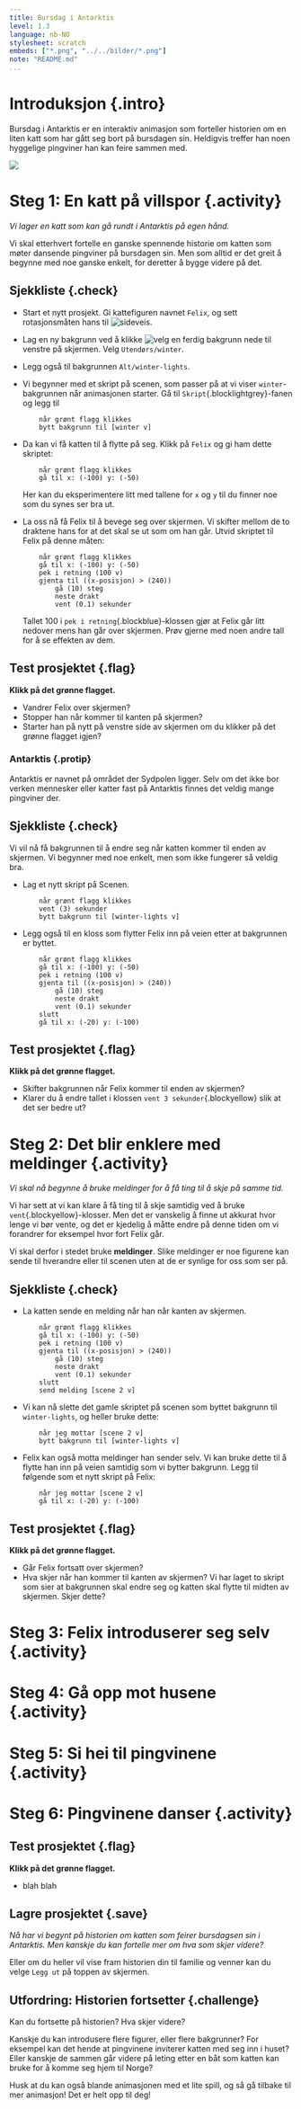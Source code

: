 ```yaml
---
title: Bursdag i Antarktis
level: 1.3
language: nb-NO
stylesheet: scratch
embeds: ["*.png", "../../bilder/*.png"]
note: "README.md"
...
```


# Introduksjon {.intro}

Bursdag i Antarktis er en interaktiv animasjon som forteller
historien om en liten katt som har gått seg bort på bursdagen
sin. Heldigvis treffer han noen hyggelige pingviner han kan feire
sammen med.

![](bursdag_i_antarktis.png)

# Steg 1: En katt på villspor {.activity}

*Vi lager en katt som kan gå rundt i Antarktis på egen hånd.*

Vi skal etterhvert fortelle en ganske spennende historie om katten som
møter dansende pingviner på bursdagen sin. Men som alltid er det greit
å begynne med noe ganske enkelt, for deretter å bygge videre på det.

## Sjekkliste {.check}

+ Start et nytt prosjekt. Gi kattefiguren navnet `Felix`, og sett
rotasjonsmåten hans til ![sideveis](rotasjonsmate-hv.png).
+ Lag en ny bakgrunn ved å klikke
![velg en ferdig bakgrunn](velg-bakgrunn.png) nede til venstre på
skjermen. Velg `Utendørs/winter`.
+ Legg også til bakgrunnen `Alt/winter-lights`.
+ Vi begynner med et skript på scenen, som passer på at vi viser
`winter`-bakgrunnen når animasjonen starter. Gå til
`Skript`{.blocklightgrey}-fanen og legg til

    ```blocks
        når grønt flagg klikkes
        bytt bakgrunn til [winter v]
    ```

+ Da kan vi få katten til å flytte på seg. Klikk på `Felix` og gi ham
dette skriptet:

    ```blocks
        når grønt flagg klikkes
        gå til x: (-100) y: (-50)
    ```
    
    Her kan du eksperimentere litt med tallene for `x` og `y` til du
    finner noe som du synes ser bra ut.
    
+ La oss nå få Felix til å bevege seg over skjermen. Vi skifter mellom
de to draktene hans for at det skal se ut som om han går. Utvid
skriptet til Felix på denne måten:

    ```blocks
        når grønt flagg klikkes
        gå til x: (-100) y: (-50)
        pek i retning (100 v)
        gjenta til ((x-posisjon) > (240))
            gå (10) steg
            neste drakt
            vent (0.1) sekunder
    ```
	
	Tallet 100 i `pek i retning`{.blockblue}-klossen gjør at Felix går
	litt nedover mens han går over skjermen. Prøv gjerne med noen
	andre tall for å se effekten av dem.

## Test prosjektet {.flag}

__Klikk på det grønne flagget.__

+ Vandrer Felix over skjermen?
+ Stopper han når kommer til kanten på skjermen?
+ Starter han på nytt på venstre side av skjermen om du klikker på det
grønne flagget igjen?

### Antarktis {.protip}

Antarktis er navnet på området der Sydpolen ligger. Selv om det ikke
bor verken mennesker eller katter fast på Antarktis finnes det veldig
mange pingviner der.

## Sjekkliste {.check}

Vi vil nå få bakgrunnen til å endre seg når katten kommer til enden av
skjermen. Vi begynner med noe enkelt, men som ikke fungerer så veldig
bra.

+ Lag et nytt skript på Scenen.

    ```blocks
        når grønt flagg klikkes
        vent (3) sekunder
        bytt bakgrunn til [winter-lights v]
    ```

+ Legg også til en kloss som flytter Felix inn på veien etter at
bakgrunnen er byttet.

    ```blocks
        når grønt flagg klikkes
        gå til x: (-100) y: (-50)
        pek i retning (100 v)
        gjenta til ((x-posisjon) > (240))
            gå (10) steg
            neste drakt
            vent (0.1) sekunder
        slutt
		gå til x: (-20) y: (-100)
    ```

## Test prosjektet {.flag}

__Klikk på det grønne flagget.__

+ Skifter bakgrunnen når Felix kommer til enden av skjermen?
+ Klarer du å endre tallet i klossen `vent 3 sekunder`{.blockyellow}
slik at det ser bedre ut?

# Steg 2: Det blir enklere med meldinger {.activity}

*Vi skal nå begynne å bruke meldinger for å få ting til å skje på
 samme tid.*

Vi har sett at vi kan klare å få ting til å skje samtidig ved å bruke
`vent`{.blockyellow}-klosser. Men det er vanskelig å finne ut akkurat
hvor lenge vi bør vente, og det er kjedelig å måtte endre på denne
tiden om vi forandrer for eksempel hvor fort Felix går.

Vi skal derfor i stedet bruke __meldinger__. Slike meldinger er noe
figurene kan sende til hverandre eller til scenen uten at de er
synlige for oss som ser på.

## Sjekkliste {.check}

+ La katten sende en melding når han når kanten av skjermen.

    ```blocks
        når grønt flagg klikkes
        gå til x: (-100) y: (-50)
        pek i retning (100 v)
        gjenta til ((x-posisjon) > (240))
            gå (10) steg
            neste drakt
            vent (0.1) sekunder
        slutt
		send melding [scene 2 v]
    ```

+ Vi kan nå slette det gamle skriptet på scenen som byttet bakgrunn
til `winter-lights`, og heller bruke dette:

    ```blocks
        når jeg mottar [scene 2 v]
        bytt bakgrunn til [winter-lights v]
    ```
	
+ Felix kan også motta meldinger han sender selv. Vi kan bruke dette
til å flytte han inn på veien samtidig som vi bytter bakgrunn. Legg
til følgende som et nytt skript på Felix:

    ```blocks
	    når jeg mottar [scene 2 v]
		gå til x: (-20) y: (-100)
    ```

## Test prosjektet {.flag}

__Klikk på det grønne flagget.__

+ Går Felix fortsatt over skjermen?
+ Hva skjer når han kommer til kanten av skjermen? Vi har laget to
skript som sier at bakgrunnen skal endre seg og katten skal flytte til
midten av skjermen. Skjer dette?

# Steg 3: Felix introduserer seg selv {.activity}

# Steg 4: Gå opp mot husene {.activity}

# Steg 5: Si hei til pingvinene {.activity}

# Steg 6: Pingvinene danser {.activity}

## Test prosjektet {.flag}

__Klikk på det grønne flagget.__

+ blah blah

## Lagre prosjektet {.save}

*Nå har vi begynt på historien om katten som feirer bursdagsen sin i
 Antarktis. Men kanskje du kan fortelle mer om hva som skjer videre?*

Eller om du heller vil vise fram historien din til familie og venner
kan du velge `Legg ut` på toppen av skjermen.

## Utfordring: Historien fortsetter {.challenge}

Kan du fortsette på historien? Hva skjer videre?

Kanskje du kan introdusere flere figurer, eller flere bakgrunner? For
eksempel kan det hende at pingvinene inviterer katten med seg inn i
huset? Eller kanskje de sammen går videre på leting etter en båt som
katten kan bruke for å komme seg hjem til Norge?

Husk at du kan også blande animasjonen med et lite spill, og så gå
tilbake til mer animasjon! Det er helt opp til deg!
